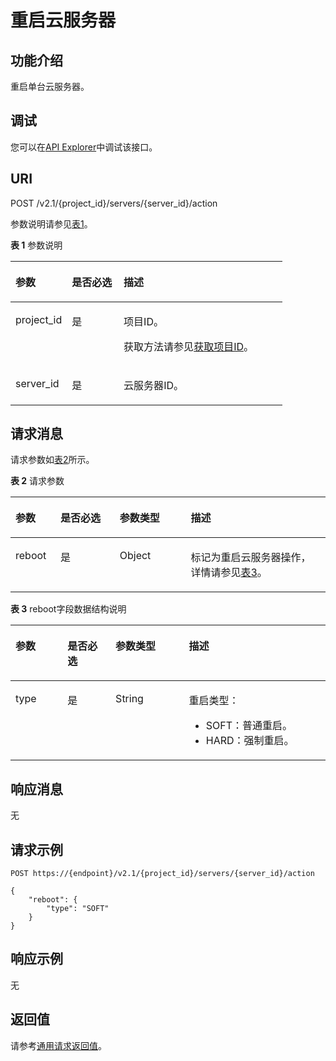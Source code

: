 # 重启云服务器<a name="ecs_03_0302"></a>

## 功能介绍<a name="section6488958"></a>

重启单台云服务器。

## 调试<a name="section926243314015"></a>

您可以在[API Explorer](https://apiexplorer.developer.huaweicloud.com/apiexplorer/doc?product=ECS&api=NovaRebootServer)中调试该接口。

## URI<a name="section58400626"></a>

POST /v2.1/\{project\_id\}/servers/\{server\_id\}/action

参数说明请参见[表1](#table62669527)。

**表 1**  参数说明

<a name="table62669527"></a>
<table><thead align="left"><tr id="row33894570"><th class="cellrowborder" valign="top" width="20.74%" id="mcps1.2.4.1.1"><p id="p5187119"><a name="p5187119"></a><a name="p5187119"></a>参数</p>
</th>
<th class="cellrowborder" valign="top" width="19.05%" id="mcps1.2.4.1.2"><p id="p17503500"><a name="p17503500"></a><a name="p17503500"></a>是否必选</p>
</th>
<th class="cellrowborder" valign="top" width="60.209999999999994%" id="mcps1.2.4.1.3"><p id="p8497414"><a name="p8497414"></a><a name="p8497414"></a>描述</p>
</th>
</tr>
</thead>
<tbody><tr id="row8419032"><td class="cellrowborder" valign="top" width="20.74%" headers="mcps1.2.4.1.1 "><p id="p10852974"><a name="p10852974"></a><a name="p10852974"></a>project_id</p>
</td>
<td class="cellrowborder" valign="top" width="19.05%" headers="mcps1.2.4.1.2 "><p id="p6675738"><a name="p6675738"></a><a name="p6675738"></a>是</p>
</td>
<td class="cellrowborder" valign="top" width="60.209999999999994%" headers="mcps1.2.4.1.3 "><p id="p37593705"><a name="p37593705"></a><a name="p37593705"></a>项目ID。</p>
<p id="p1180512217438"><a name="p1180512217438"></a><a name="p1180512217438"></a>获取方法请参见<a href="获取项目ID.md">获取项目ID</a>。</p>
</td>
</tr>
<tr id="row34774863"><td class="cellrowborder" valign="top" width="20.74%" headers="mcps1.2.4.1.1 "><p id="p65300541"><a name="p65300541"></a><a name="p65300541"></a>server_id</p>
</td>
<td class="cellrowborder" valign="top" width="19.05%" headers="mcps1.2.4.1.2 "><p id="p54852443"><a name="p54852443"></a><a name="p54852443"></a>是</p>
</td>
<td class="cellrowborder" valign="top" width="60.209999999999994%" headers="mcps1.2.4.1.3 "><p id="p13862865"><a name="p13862865"></a><a name="p13862865"></a><span id="text646511177456"><a name="text646511177456"></a><a name="text646511177456"></a>云服务器</span>ID。</p>
</td>
</tr>
</tbody>
</table>

## 请求消息<a name="section55843593"></a>

请求参数如[表2](#table37818817)所示。

**表 2**  请求参数

<a name="table37818817"></a>
<table><thead align="left"><tr id="row57787318"><th class="cellrowborder" valign="top" width="14.288571142885711%" id="mcps1.2.5.1.1"><p id="p50261201"><a name="p50261201"></a><a name="p50261201"></a>参数</p>
</th>
<th class="cellrowborder" valign="top" width="18.7981201879812%" id="mcps1.2.5.1.2"><p id="p44625493"><a name="p44625493"></a><a name="p44625493"></a>是否必选</p>
</th>
<th class="cellrowborder" valign="top" width="22.55774422557744%" id="mcps1.2.5.1.3"><p id="p57895144"><a name="p57895144"></a><a name="p57895144"></a>参数类型</p>
</th>
<th class="cellrowborder" valign="top" width="44.35556444355564%" id="mcps1.2.5.1.4"><p id="p58995125"><a name="p58995125"></a><a name="p58995125"></a>描述</p>
</th>
</tr>
</thead>
<tbody><tr id="row13875810"><td class="cellrowborder" valign="top" width="14.288571142885711%" headers="mcps1.2.5.1.1 "><p id="p50198807"><a name="p50198807"></a><a name="p50198807"></a>reboot</p>
</td>
<td class="cellrowborder" valign="top" width="18.7981201879812%" headers="mcps1.2.5.1.2 "><p id="p39571581"><a name="p39571581"></a><a name="p39571581"></a>是</p>
</td>
<td class="cellrowborder" valign="top" width="22.55774422557744%" headers="mcps1.2.5.1.3 "><p id="p51181499"><a name="p51181499"></a><a name="p51181499"></a>Object</p>
</td>
<td class="cellrowborder" valign="top" width="44.35556444355564%" headers="mcps1.2.5.1.4 "><p id="p65893970"><a name="p65893970"></a><a name="p65893970"></a>标记为重启<span id="text1717019180454"><a name="text1717019180454"></a><a name="text1717019180454"></a>云服务器</span>操作，详情请参见<a href="#table10346346162744">表3</a>。</p>
</td>
</tr>
</tbody>
</table>

**表 3**  reboot字段数据结构说明

<a name="table10346346162744"></a>
<table><thead align="left"><tr id="row45993853162744"><th class="cellrowborder" valign="top" width="16.54%" id="mcps1.2.5.1.1"><p id="p8544354193715"><a name="p8544354193715"></a><a name="p8544354193715"></a>参数</p>
</th>
<th class="cellrowborder" valign="top" width="15.229999999999999%" id="mcps1.2.5.1.2"><p id="p13544195423710"><a name="p13544195423710"></a><a name="p13544195423710"></a>是否必选</p>
</th>
<th class="cellrowborder" valign="top" width="23.31%" id="mcps1.2.5.1.3"><p id="p154465415374"><a name="p154465415374"></a><a name="p154465415374"></a>参数类型</p>
</th>
<th class="cellrowborder" valign="top" width="44.92%" id="mcps1.2.5.1.4"><p id="p1554412541371"><a name="p1554412541371"></a><a name="p1554412541371"></a>描述</p>
</th>
</tr>
</thead>
<tbody><tr id="row41908639162744"><td class="cellrowborder" valign="top" width="16.54%" headers="mcps1.2.5.1.1 "><p id="p39156593162744"><a name="p39156593162744"></a><a name="p39156593162744"></a>type</p>
</td>
<td class="cellrowborder" valign="top" width="15.229999999999999%" headers="mcps1.2.5.1.2 "><p id="p17567451162744"><a name="p17567451162744"></a><a name="p17567451162744"></a>是</p>
</td>
<td class="cellrowborder" valign="top" width="23.31%" headers="mcps1.2.5.1.3 "><p id="p13677446162744"><a name="p13677446162744"></a><a name="p13677446162744"></a>String</p>
</td>
<td class="cellrowborder" valign="top" width="44.92%" headers="mcps1.2.5.1.4 "><p id="p34131354162744"><a name="p34131354162744"></a><a name="p34131354162744"></a>重启类型：</p>
<a name="ul1169415154044"></a><a name="ul1169415154044"></a><ul id="ul1169415154044"><li>SOFT：普通重启。</li><li>HARD：强制重启。</li></ul>
</td>
</tr>
</tbody>
</table>

## 响应消息<a name="section32830290"></a>

无

## 请求示例<a name="section7158465403"></a>

```
POST https://{endpoint}/v2.1/{project_id}/servers/{server_id}/action
```

```
{
    "reboot": {
        "type": "SOFT"
    }
}
```

## 响应示例<a name="section271812171439"></a>

无

## 返回值<a name="section27037160"></a>

请参考[通用请求返回值](通用请求返回值.md)。

